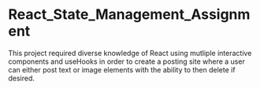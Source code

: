 # React_State_Management_Assignment

This project required diverse knowledge of React using mutliple interactive components and useHooks in order to create a posting site where a user can either post text or image elements with the ability to then delete if desired.
